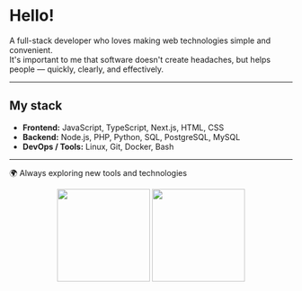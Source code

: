 # Hello!

A full-stack developer who loves making web technologies simple and convenient.  
It's important to me that software doesn't create headaches, but helps people — quickly, clearly, and effectively.  

---

## My stack
- **Frontend:** JavaScript, TypeScript, Next.js, HTML, CSS  
- **Backend:** Node.js, PHP, Python, SQL, PostgreSQL, MySQL  
- **DevOps / Tools:** Linux, Git, Docker, Bash  

---

🌍 Always exploring new tools and technologies  

<p align="center">
  <img src="https://github-readme-stats.vercel.app/api?username=Father1993&show_icons=true&theme=tokyonight" height="165">
  <img src="https://github-readme-stats.vercel.app/api/top-langs/?username=Father1993&layout=compact&theme=tokyonight" height="165">
</p>
